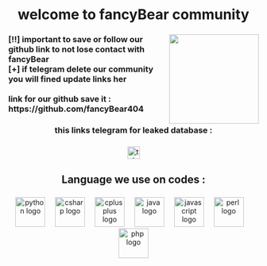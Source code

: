 <h1 align="center">welcome to fancyBear community</h1>

###

<img align="right" height="180" src="https://avatars.githubusercontent.com/u/226804836?s=400&u=55f0ec8e8bd835c592c77cc3fa4c59d528df30bd&v=4"  />

###

<h3 align="left">[!!] important to save or follow our github link to not lose contact with fancyBear <br>[+]  if telegram delete our  community you will fined update links her<br><br>link for our github save it :<br>https://github.com/fancyBear404</h3>

###

<h3 align="center">this links telegram for leaked database :</h3>

###

<div align="center">
  <a href="https://t.me/+V4XexEguFPlhYmFk" target="_blank">
    <img src="https://img.shields.io/static/v1?message=Telegram&logo=telegram&label=&color=2CA5E0&logoColor=white&labelColor=&style=for-the-badge" height="25" alt="telegram logo"  />
  </a>
</div>

###

<h2 align="center">Language we use on codes :</h2>

###

<div align="center">
  <img src="https://skillicons.dev/icons?i=py" height="60" alt="python logo"  />
  <img width="12" />
  <img src="https://cdn.jsdelivr.net/gh/devicons/devicon/icons/csharp/csharp-original.svg" height="60" alt="csharp logo"  />
  <img width="12" />
  <img src="https://cdn.jsdelivr.net/gh/devicons/devicon/icons/cplusplus/cplusplus-original.svg" height="60" alt="cplusplus logo"  />
  <img width="12" />
  <img src="https://cdn.jsdelivr.net/gh/devicons/devicon/icons/java/java-original.svg" height="60" alt="java logo"  />
  <img width="12" />
  <img src="https://cdn.jsdelivr.net/gh/devicons/devicon/icons/javascript/javascript-original.svg" height="60" alt="javascript logo"  />
  <img width="12" />
  <img src="https://cdn.jsdelivr.net/gh/devicons/devicon/icons/perl/perl-original.svg" height="60" alt="perl logo"  />
  <img width="12" />
  <img src="https://cdn.jsdelivr.net/gh/devicons/devicon/icons/php/php-original.svg" height="60" alt="php logo"  />
</div>

###

<br clear="both">

<picture>
  <source media="(prefers-color-scheme: dark)" srcset="https://raw.githubusercontent.com/@fancyBear404/@fancyBear404/output/pacman-contribution-graph-dark.svg">
  <source media="(prefers-color-scheme: light)" srcset="https://raw.githubusercontent.com/@fancyBear404/@fancyBear404/output/pacman-contribution-graph.svg">
</picture>

###
